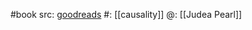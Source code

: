 #book 
src: [goodreads](https://www.goodreads.com/book/show/174276.Causality?from_search=true&from_srp=true&qid=TkVfGsbYhl&rank=1) 
#: [[causality]]
@: [[Judea Pearl]] 


